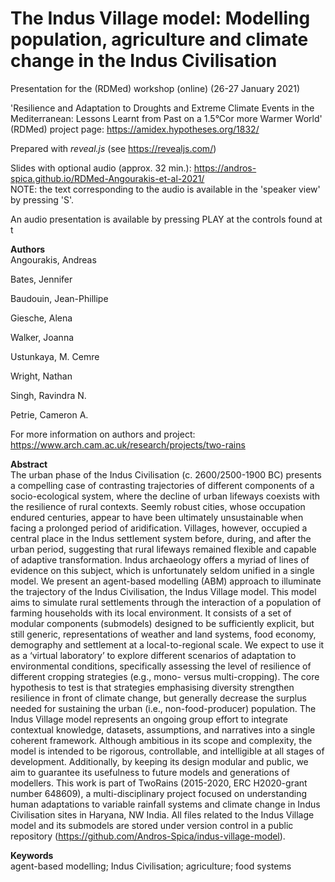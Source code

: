 # The Indus Village model: Modelling population, agriculture and climate change in the Indus Civilisation
Presentation for the  (RDMed) workshop (online) (26-27 January 2021)

'Resilience and Adaptation to Droughts and Extreme Climate Events in the Mediterranean: Lessons Learnt from Past on a 1.5°Cor more Warmer World' (RDMed) project page: https://amidex.hypotheses.org/1832/

Prepared with *reveal.js* (see https://revealjs.com/)

Slides with optional audio (approx. 32 min.): https://andros-spica.github.io/RDMed-Angourakis-et-al-2021/  
NOTE: the text corresponding to the audio is available in the 'speaker view' by pressing 'S'. 

An audio presentation is available by pressing PLAY at the controls found at t

**Authors**  
Angourakis, Andreas

Bates, Jennifer

Baudouin, Jean-Phillipe

Giesche, Alena

Walker, Joanna

Ustunkaya, M. Cemre 

Wright, Nathan

Singh, Ravindra N. 

Petrie, Cameron A.

For more information on authors and project: https://www.arch.cam.ac.uk/research/projects/two-rains

**Abstract**  
The urban phase of the Indus Civilisation (c. 2600/2500-1900 BC) presents a compelling case of contrasting trajectories of different components of a socio-ecological system, where the decline of urban lifeways coexists with the resilience of rural contexts. Seemly robust cities, whose occupation endured centuries, appear to have been ultimately unsustainable when facing a prolonged period of aridification. Villages, however, occupied a central place in the Indus settlement system before, during, and after the urban period, suggesting that rural lifeways remained flexible and capable of adaptive transformation. Indus archaeology offers a myriad of lines of evidence on this subject, which is unfortunately seldom unified in a single model.
We present an agent-based modelling (ABM) approach to illuminate the trajectory of the Indus Civilisation, the Indus Village model. This model aims to simulate rural settlements through the interaction of a population of farming households with its local environment. It consists of a set of modular components (submodels) designed to be sufficiently explicit, but still generic, representations of weather and land systems, food economy, demography and settlement at a local-to-regional scale. We expect to use it as a ‘virtual laboratory’ to explore different scenarios of adaptation to environmental conditions, specifically assessing the level of resilience of different cropping strategies (e.g., mono- versus multi-cropping). The core hypothesis to test is that strategies emphasising diversity strengthen resilience in front of climate change, but generally decrease the surplus needed for sustaining the urban (i.e., non-food-producer) population.
The Indus Village model represents an ongoing group effort to integrate contextual knowledge, datasets, assumptions, and narratives into a single coherent framework. Although ambitious in its scope and complexity, the model is intended to be rigorous, controllable, and intelligible at all stages of development. Additionally, by keeping its design modular and public, we aim to guarantee its usefulness to future models and generations of modellers. This work is part of TwoRains (2015-2020, ERC H2020-grant number 648609), a multi-disciplinary project focused on understanding human adaptations to variable rainfall systems and climate change in Indus Civilisation sites in Haryana, NW India. All files related to the Indus Village model and its submodels are stored under version control in a public repository (https://github.com/Andros-Spica/indus-village-model).

**Keywords**  
agent-based modelling; Indus Civilisation; agriculture; food systems
